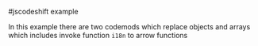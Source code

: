 #jscodeshift example

In this example there are two codemods which replace objects and arrays which includes invoke function `i18n` to arrow functions
